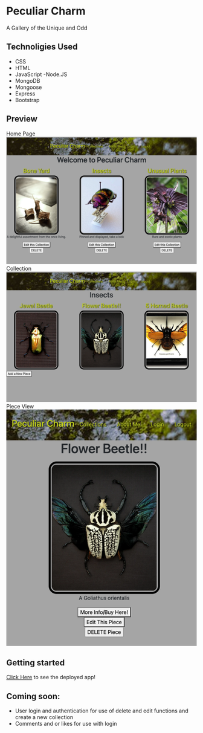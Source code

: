 # Peculiar Charm
A Gallery of the Unique and Odd

## Technoligies Used
- CSS
- HTML
- JavaScript
 -Node.JS
- MongoDB
- Mongoose
- Express
- Bootstrap

## Preview
Home Page
![Alt text](Markdown/Peculiar%20Charm%20Index.png)
Collection
![Alt text](Markdown/Peculiar%20Charm%20Show.png)
Piece View
![Alt text](Markdown/Peculiar%20Charm%20Piece.png)

## Getting started
[Click Here](https://peculiar-charm.herokuapp.com/) to see the deployed app!

## Coming soon:
- User login and authentication for use of delete and edit functions and create a new collection
- Comments and or likes for use with login

